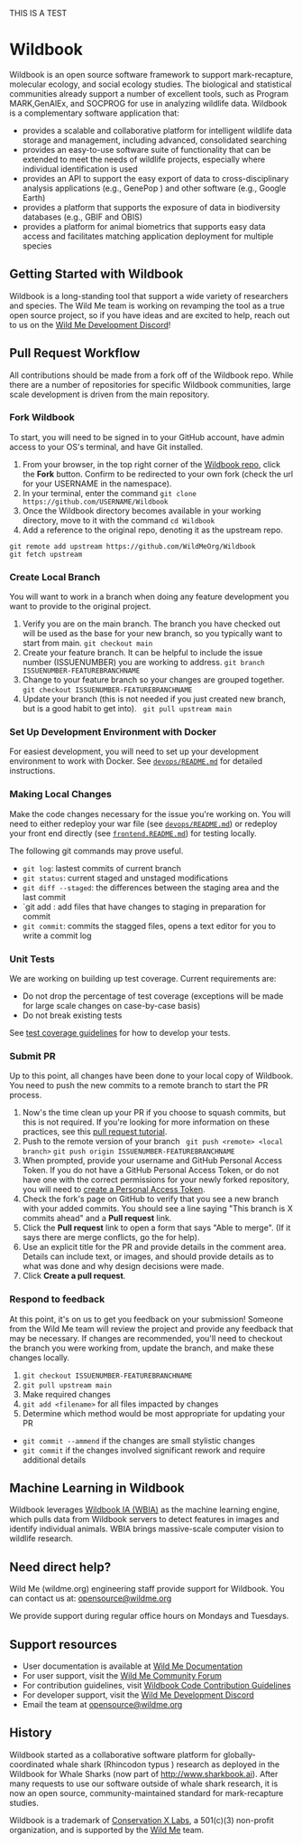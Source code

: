 THIS IS A TEST

# Wildbook

Wildbook is an open source software framework to support mark-recapture, molecular ecology, and social ecology studies. The biological and statistical communities already support a number of excellent tools, such as Program MARK,GenAlEx, and SOCPROG for use in analyzing wildlife data. Wildbook is a complementary software application that:

- provides a scalable and collaborative platform for intelligent wildlife data storage and management, including advanced, consolidated searching
- provides an easy-to-use software suite of functionality that can be extended to meet the needs of wildlife projects, especially where individual identification is used
- provides an API to support the easy export of data to cross-disciplinary analysis applications (e.g., GenePop ) and other software (e.g., Google Earth)
- provides a platform that supports the exposure of data in biodiversity databases (e.g., GBIF and OBIS)
- provides a platform for animal biometrics that supports easy data access and facilitates matching application deployment for multiple species

## Getting Started with Wildbook
Wildbook is a long-standing tool that support a wide variety of researchers and species. The Wild Me team is working on revamping the tool as a true open source project, so if you have ideas and are excited to help, reach out to us on the [Wild Me Development Discord](https://discord.gg/zw4tr3RE4R)!

## Pull Request Workflow
All contributions should be made from a fork off of the Wildbook repo. While there are a number of repositories for specific Wildbook communities, large scale development is driven from the main repository. 

### Fork Wildbook
To start, you will need to be signed in to your GitHub account, have admin access to your OS's terminal, and have Git installed.
1. From your browser, in the top right corner of the [Wildbook repo](https://github.com/WildMeOrg/Wildbook), click the **Fork** button. Confirm to be redirected to your own fork (check the url for your USERNAME in the namespace).
1. In your terminal, enter the command `git clone https://github.com/USERNAME/Wildbook`
1. Once the Wildbook directory becomes available in your working directory, move to it with the command `cd Wildbook`
1. Add a reference to the original repo, denoting it as the upstream repo.
```
git remote add upstream https://github.com/WildMeOrg/Wildbook
git fetch upstream
```

### Create Local Branch
You will want to work in a branch when doing any feature development you want to provide to the original project.
1. Verify you are on the main branch. The branch you have checked out will be used as the base for your new branch, so you typically want to start from main.
`git checkout main`
1. Create your feature branch. It can be helpful to include the issue number (ISSUENUMBER) you are working to address.
`git branch ISSUENUMBER-FEATUREBRANCHNAME`
1. Change to your feature branch so your changes are grouped together.
`git checkout ISSUENUMBER-FEATUREBRANCHNAME`
1. Update your branch (this is not needed if you just created new branch, but is a good habit to get into).
` git pull upstream main`

### Set Up Development Environment with Docker
For easiest development, you will need to set up your development environment to work with Docker. See [`devops/README.md`](devops/README.md) for detailed instructions.

### Making Local Changes
Make the code changes necessary for the issue you're working on. You will need to either redeploy your war file (see [`devops/README.md`](devops/README.md)) or redeploy your front end directly (see [`frontend.README.md`](frontend/README.md)) for testing locally. 

The following git commands may prove useful.
* `git log`: lastest commits of current branch
* `git status`: current staged and unstaged modifications
* `git diff --staged`:  the differences between the staging area and the last commit
* `git add <filename>: add files that have changes to staging in preparation for commit
* `git commit`: commits the stagged files, opens a text editor for you to write a commit log

### Unit Tests
We are working on building up test coverage. Current requirements are:
* Do not drop the percentage of test coverage (exceptions will be made for large scale changes on case-by-case basis)
* Do not break existing tests

See [test coverage guidelines](src/test/README.md) for how to develop your tests.

### Submit PR
Up to this point, all changes have been done to your local copy of Wildbook. You need to push the new commits to a remote branch to start the PR process.

1. Now's the time clean up your PR if you choose to squash commits, but this is not required. If you're looking for more information on these practices, see this [pull request tutorial](https://yangsu.github.io/pull-request-tutorial/).
1. Push to the remote version of your branch ` git push <remote> <local branch>`
`git push origin ISSUENUMBER-FEATUREBRANCHNAME`
1. When prompted, provide your username and GitHub Personal Access Token. If you do not have a GitHub Personal Access Token, or do not have one with the correct permissions for your newly forked repository, you will need to [create a Personal Access Token](https://docs.github.com/en/authentication/keeping-your-account-and-data-secure/creating-a-personal-access-token).
1. Check the fork's page on GitHub to verify that you see a new branch with your added commits. You should see a line saying "This branch is X commits ahead" and a **Pull request** link. 
1. Click the **Pull request** link to open a form that says "Able to merge". (If it says there are merge conflicts, go the  for help).
1. Use an explicit title for the PR and provide details in the comment area. Details can include text, or images, and should provide details as to what was done and why design decisions were made.
1. Click **Create a pull request**. 
 
### Respond to feedback
At this point, it's on us to get you feedback on your submission! Someone from the Wild Me team will review the project and provide any feedback that may be necessary. If changes are recommended, you'll need to checkout the branch you were working from, update the branch, and make these changes locally.

1. `git checkout ISSUENUMBER-FEATUREBRANCHNAME`
1. `git pull upstream main`
1. Make required changes
1. `git add <filename>` for all files impacted by changes
1. Determine which method would be most appropriate for updating your PR  
  * `git commit --ammend` if the changes are small stylistic changes
  * `git commit` if the changes involved significant rework and require additional details

## Machine Learning in Wildbook

Wildbook leverages [Wildbook IA (WBIA)](https://github.com/WildbookOrg/wildbook-ia) as the machine learning engine, which pulls data from Wildbook servers to detect features in images and identify individual animals. WBIA brings massive-scale computer vision to wildlife research.

## Need direct help?

Wild Me (wildme.org) engineering staff provide support for Wildbook. You can contact us at: opensource@wildme.org

We provide support during regular office hours on Mondays and Tuesdays.

## Support resources
* User documentation is available at [Wild Me Documentation](http://wildbook.docs.wildme.org)
* For user support, visit the [Wild Me Community Forum](https://community.wildme.org)
* For contribution guidelines, visit [Wildbook Code Contribution Guidelines](https://wildbook.docs.wildme.org/contribute/code-guide.html)
* For developer support, visit the [Wild Me Development Discord](https://discord.gg/zw4tr3RE4R)
* Email the team at opensource@wildme.org

## History
Wildbook started as a collaborative software platform for globally-coordinated whale shark (Rhincodon typus ) research as deployed in the Wildbook for Whale Sharks (now part of http://www.sharkbook.ai). After many requests to use our software outside of whale shark research, it is now an open source, community-maintained standard for mark-recapture studies.


Wildbook is a trademark of [Conservation X Labs](https://conservationxlabs.com/), a 501(c)(3) non-profit organization, and is supported by the [Wild Me](https://wildme.org) team.
